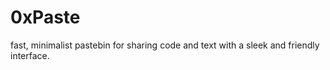 # 0xPaste
fast, minimalist pastebin for sharing code and text with a sleek and friendly interface. 
